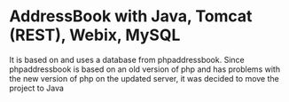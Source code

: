 # AddressBook with Java, Tomcat (REST), Webix, MySQL

It is based on and uses a database from phpaddressbook. Since phpaddressbook is based on an old version of php and has problems with the new version of php on the updated server, it was decided to move the project to Java
